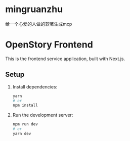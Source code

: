 # mingruanzhu
给一个心爱的人做的软著生成mcp
# OpenStory Frontend

This is the frontend service application, built with Next.js.

## Setup

1.  Install dependencies:
    ```bash
    yarn
    # or
    npm install
    ```

2.  Run the development server:
    ```bash
    npm run dev
    # or
    yarn dev
    ```

